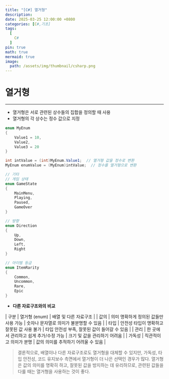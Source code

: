 ```yaml
---
title: "[C#] 열거형"
description: 
date: 2025-03-25 12:00:00 +0800
categories: [C#,기초]
tags:
  [
    C#
  ]
pin: true
math: true
mermaid: true
image:
  path: /assets/img/thumbnail/csharp.png
---
```


# 열거형
--- 

- 열거형은 서로 관련된 상수들의 집합을 정의할 때 사용
- 열거형의 각 상수는 정수 값으로 지정

```c#
enum MyEnum
{
    Value1 = 10,
    Value2,
    Value3 = 20
}

int intValue = (int)MyEnum.Value1;  // 열거형 값을 정수로 변환
MyEnum enumValue = (MyEnum)intValue;  // 정수를 열거형으로 변환

// 기타
// 게임 상태
enum GameState
{
    MainMenu,
    Playing,
    Paused,
    GameOver
}

// 방향
enum Direction
{
    Up,
    Down,
    Left,
    Right
}

// 아이템 등급
enum ItemRarity
{
    Common,
    Uncommon,
    Rare,
    Epic
}
```

- **다른 자료구조와의 비교**

| 구분	| 열거형 (enum)	| 배열 및 다른 자료구조 |
| 값의 | 의미	명확하게 정의된 값들만 사용 가능	| 숫자나 문자열로 의미가 불분명할 수 있음 |
| 타입 | 안전성	타입이 명확하고 잘못된 값 사용 불가	| 타입 안전성 부족, 잘못된 값이 들어갈 수 있음 |
| 관리	| 한 곳에서 관리하고 쉽게 추가/수정 가능	| 크기 및 값을 관리하기 어려움 |
| 가독성	| 직관적이고 의미가 분명	| 값의 의미를 추적하기 어려울 수 있음 |

>결론적으로, 배열이나 다른 자료구조로도 열거형을 대체할 수 있지만, 가독성, 타입 안전성, 코드 유지보수 측면에서 열거형이 더 나은 선택인 경우가 많다.
>열거형은 값의 의미를 명확히 하고, 잘못된 값을 방지하는 데 유리하므로, 관련된 값들을 다룰 때는 열거형을 사용하는 것이 좋다.